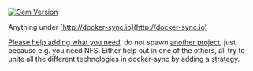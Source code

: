 [![Gem Version](https://badge.fury.io/rb/docker-sync.svg)](https://badge.fury.io/rb/docker-sync)

Anything under [http://docker-sync.io](http://docker-sync.io)

[Please help adding what you need](https://github.com/EugenMayer/docker-sync/wiki#development), do not spawn [another project](https://github.com/EugenMayer/docker-sync/wiki/Alternatives-to-docker-sync), just because e.g. you need NFS. Either help out in one of the others, all try to unite all the different technologies in docker-sync by adding a [strategy](https://github.com/EugenMayer/docker-sync/wiki/6.-Development#general-layout).

